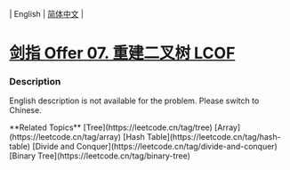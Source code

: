 | English | [简体中文](README.md) |

# [剑指 Offer 07. 重建二叉树 LCOF](https://leetcode.cn/problems/zhong-jian-er-cha-shu-lcof)
 ### Description
<p>English description is not available for the problem. Please switch to Chinese.</p>
**Related Topics**  [Tree](https://leetcode.cn/tag/tree) [Array](https://leetcode.cn/tag/array) [Hash Table](https://leetcode.cn/tag/hash-table) [Divide and Conquer](https://leetcode.cn/tag/divide-and-conquer) [Binary Tree](https://leetcode.cn/tag/binary-tree) 